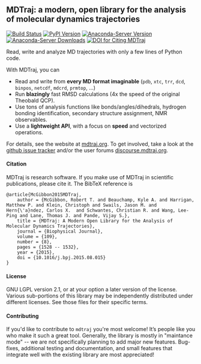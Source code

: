 ## MDTraj: a modern, open library for the analysis of molecular dynamics trajectories

[![Build Status](https://dev.azure.com/rmcgibbo/mdtraj/_apis/build/status/mdtraj.mdtraj?branchName=master)](https://dev.azure.com/rmcgibbo/mdtraj/_build/latest?definitionId=1&branchName=master)
[![PyPI Version](https://badge.fury.io/py/mdtraj.svg)](https://pypi.python.org/pypi/mdtraj)
[![Anaconda-Server Version](https://anaconda.org/omnia/mdtraj/badges/version.svg)](https://anaconda.org/omnia/mdtraj)
[![Anaconda-Server Downloads](https://anaconda.org/omnia/mdtraj/badges/downloads.svg)](https://anaconda.org/omnia/mdtraj)
[![DOI for Citing MDTraj](https://img.shields.io/badge/DOI-10.1016%2Fj.bpj.2015.08.015-blue.svg)](http://doi.org/10.1016/j.bpj.2015.08.015)

Read, write and analyze MD trajectories with only a few lines of Python code.

With MDTraj, you can

- Read and write from **every MD format imaginable** (`pdb`, `xtc`, `trr`, `dcd`, `binpos`, `netcdf`, `mdcrd`, `prmtop`, ...)
- Run **blazingly** fast RMSD calculations (4x the speed of the original Theobald QCP).
- Use tons of analysis functions like bonds/angles/dihedrals, hydrogen bonding identification, secondary structure assignment, NMR observables.
- Use a **lightweight API**, with a focus on **speed** and vectorized operations.

For details, see the website at [mdtraj.org](http://mdtraj.org). To get involved,
take a look at the [github issue tracker](https://github.com/mdtraj/mdtraj/issues)
and/or the user forums [discourse.mdtraj.org](http://discourse.mdtraj.org).

####  Citation

MDTraj is research software. If you make use of MDTraj in scientific publications, please cite it. The BibTeX reference is
```
@article{McGibbon2015MDTraj,
    author = {McGibbon, Robert T. and Beauchamp, Kyle A. and Harrigan, Matthew P. and Klein, Christoph and Swails, Jason M. and Hern{\'a}ndez, Carlos X.  and Schwantes, Christian R. and Wang, Lee-Ping and Lane, Thomas J. and Pande, Vijay S.},
    title = {MDTraj: A Modern Open Library for the Analysis of Molecular Dynamics Trajectories},
    journal = {Biophysical Journal},
    volume = {109},
    number = {8},
    pages = {1528 -- 1532},
    year = {2015},
    doi = {10.1016/j.bpj.2015.08.015}
}
```

#### License

GNU LGPL version 2.1, or at your option a later version of the license.
Various sub-portions of this library may be independently distributed under
different licenses. See those files for their specific terms.

#### Contributing

If you'd like to contribute to `mdtraj` you're most welcome! It’s people like you who make it such a great tool. Generally, the library is mostly in "maintance mode" -- we are not specifically planning to add major new features. Bug-fixes, additional testing and documentation, and small features that integrate well with the existing library are most appreciated!
